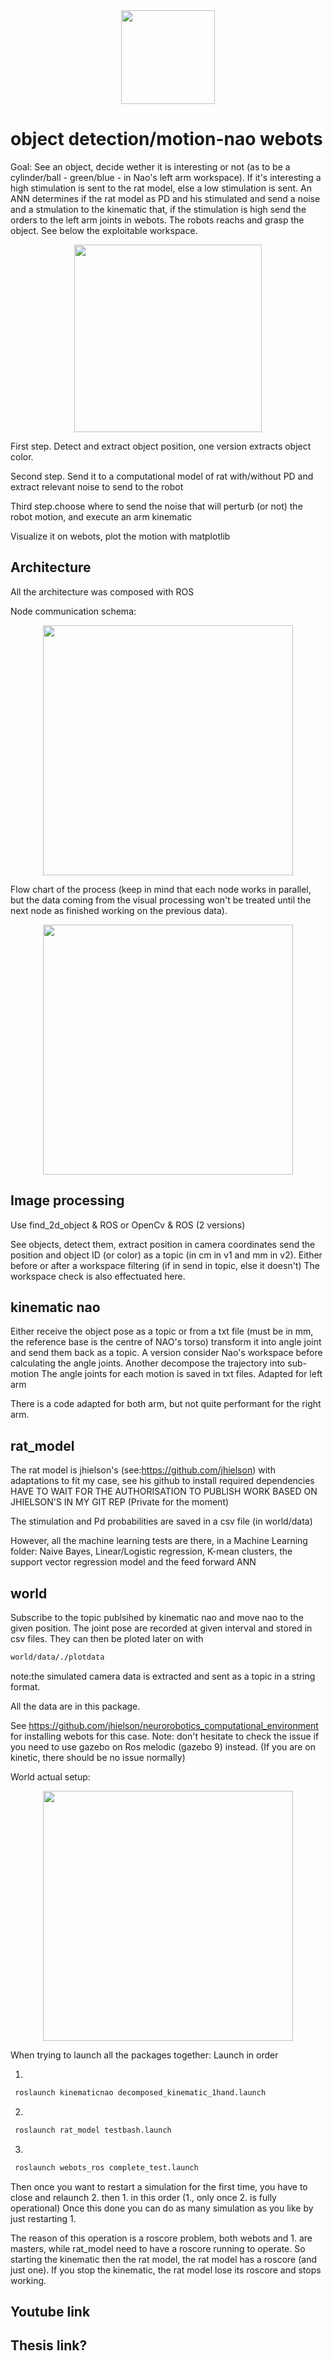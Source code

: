 <div style="text-align:center">
<img src="https://github.com/sma20/HSR/blob/master/image/1200px-Heriot-Watt_University_logo.svg.png " width="150" >
</div>

# object detection/motion-nao webots
Goal: See an object, decide wether it is interesting or not (as to be a cylinder/ball - green/blue - in Nao's left arm workspace). If it's interesting a high stimulation is sent to the rat model, else a low stimulation is sent. An ANN determines if the rat model as PD and his stimulated and send a noise and a stmulation to the kinematic that, if the stimulation is high send the orders to the left arm joints in webots. The robots reachs and grasp the object. 
See below the exploitable workspace.

<div style="text-align:center">
<p align="center">
<img src="https://github.com/my-name-is-D/object-detection-Motion-Nao-webots/blob/master/img/exploitable%20workspace.png" width="300" >
</p>
</div>


First step. Detect and extract object position, one version extracts object color. 

Second step. Send it to a computational model of rat with/without PD and extract relevant noise to send to the robot

Third step.choose where to send the noise that will perturb (or not) the robot motion, and execute an arm kinematic

Visualize it on webots, plot the motion with matplotlib

## Architecture
All the architecture was composed with ROS

Node communication schema:
<div style="text-align:center">
<p align="center">
<img src="https://github.com/my-name-is-D/object-detection-Motion-Nao-webots/blob/master/img/process.PNG" width="400" >
</p>
</div>

Flow chart of the process (keep in mind that each node works in parallel, but the data coming from the visual processing won't be treated until the next node as finished working on the previous data).
<div style="text-align:center">
<p align="center">
<img src="https://github.com/my-name-is-D/object-detection-Motion-Nao-webots/blob/master/img/flowchart%20simplified.PNG" width="400" >
</p>
</div>


## Image processing

Use find_2d_object & ROS or OpenCv & ROS (2 versions)

See objects, detect them, extract position in camera coordinates send the position and object ID (or color) as a topic (in cm in v1 and mm in v2). 
Either before or after a workspace filtering (if in send in topic, else it doesn't)
The workspace check is also effectuated here.

## kinematic nao

Either receive the object pose as a topic or from a txt file (must be in mm, the reference base is the centre of NAO's torso)
transform it into angle joint and send them back as a topic.
A version consider Nao's workspace before calculating the angle joints.
Another decompose the trajectory into sub-motion
The angle joints for each motion is saved in txt files. 
Adapted for left arm

There is a code adapted for both arm, but not quite performant for the right arm.

## rat_model

The rat model is jhielson's (see:https://github.com/jhielson) with adaptations to fit my case, see his github to install required dependencies
HAVE TO WAIT FOR THE AUTHORISATION TO PUBLISH WORK BASED ON JHIELSON'S IN MY GIT REP (Private for the moment)

The stimulation and Pd probabilities are saved in a csv file (in world/data)

However, all the machine learning tests are there, in a Machine Learning folder: Naive Bayes, Linear/Logistic regression, K-mean clusters, the support vector regression model and the feed forward ANN 
## world

Subscribe to the topic publsihed by kinematic nao and move nao to the given position.
The joint pose are recorded at given interval and stored in csv files. 
They can then be ploted later on with 
```bash
world/data/./plotdata
```
note:the simulated camera data is extracted and sent as a topic in a string format.

All the data are in this package.


See https://github.com/jhielson/neurorobotics_computational_environment for installing webots for this case. 
Note: don't hesitate to check the issue if you need to use gazebo on Ros melodic (gazebo 9) instead. (If you are on kinetic, there should be no issue normally) 

World actual setup:
<p align="center">
<img src="https://github.com/my-name-is-D/object-detection-Motion-Nao-webots/blob/master/img/setup.png" width="400" >
</p>
</div>




When trying to launch all the packages together:
Launch in order

1.
```bash
 roslaunch kinematicnao decomposed_kinematic_1hand.launch 
```
2.
```bash
 roslaunch rat_model testbash.launch 
```
3.
```bash
 roslaunch webots_ros complete_test.launch 
```

Then once you want to restart a simulation for the first time,
you have to close and relaunch
2.
then
1. 
in this order (1., only once 2. is fully operational)
Once this done you can do as many simulation as you like by just restarting 1.

The reason of this operation is a roscore problem, both webots and 1. are masters, while rat_model need to have a roscore running to operate. So starting the kinematic then the rat model, the rat model has a roscore (and just one). If you stop the kinematic, the rat model lose its roscore and stops working.  

## Youtube link

## Thesis link? 
